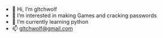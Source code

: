 - 👋 Hi, I’m gltchwolf
- 👀 I’m interested in making Games and cracking passwords
- 🌱 I’m currently learning python
- 📫 gltchwolf@gmail.com

<!---
gltchwolf/gltchwolf is a ✨ special ✨ repository because its `README.md` (this file) appears on your GitHub profile.
You can click the Preview link to take a look at your changes.
--->
